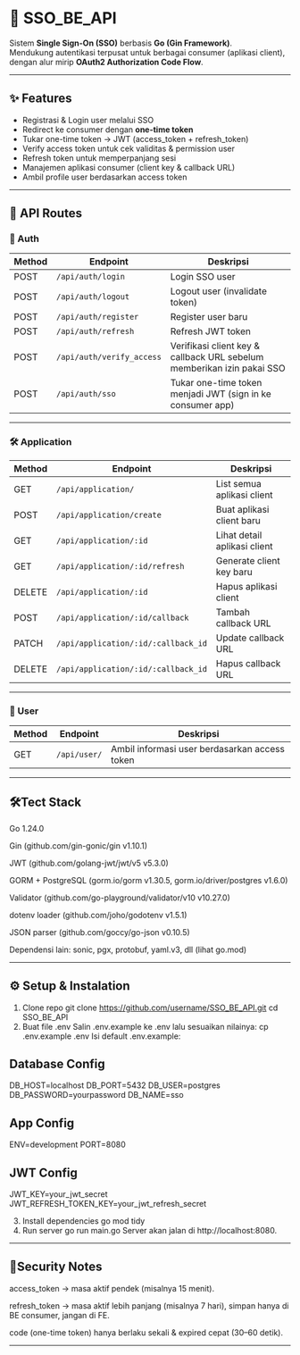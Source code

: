 # 🔐 SSO_BE_API

Sistem **Single Sign-On (SSO)** berbasis **Go (Gin Framework)**.  
Mendukung autentikasi terpusat untuk berbagai consumer (aplikasi client), dengan alur mirip **OAuth2 Authorization Code Flow**.

---

## ✨ Features
- Registrasi & Login user melalui SSO
- Redirect ke consumer dengan **one-time token**
- Tukar one-time token → JWT (access_token + refresh_token)
- Verify access token untuk cek validitas & permission user
- Refresh token untuk memperpanjang sesi
- Manajemen aplikasi consumer (client key & callback URL)
- Ambil profile user berdasarkan access token

---

## 📂 API Routes

### 🔑 Auth
| Method | Endpoint              | Deskripsi |
|--------|-----------------------|-----------|
| POST   | `/api/auth/login`         | Login SSO user |
| POST   | `/api/auth/logout`        | Logout user (invalidate token) |
| POST   | `/api/auth/register`      | Register user baru |
| POST   | `/api/auth/refresh`       | Refresh JWT token |
| POST   | `/api/auth/verify_access` | Verifikasi client key & callback URL sebelum memberikan izin pakai SSO |
| POST   | `/api/auth/sso`           | Tukar one-time token menjadi JWT (sign in ke consumer app) |

---

### 🛠️ Application
| Method | Endpoint                            | Deskripsi |
|--------|-------------------------------------|-----------|
| GET    | `/api/application/`                     | List semua aplikasi client |
| POST   | `/api/application/create`               | Buat aplikasi client baru |
| GET    | `/api/application/:id`                  | Lihat detail aplikasi client |
| GET    | `/api/application/:id/refresh`          | Generate client key baru |
| DELETE | `/api/application/:id`                  | Hapus aplikasi client |
| POST   | `/api/application/:id/callback`         | Tambah callback URL |
| PATCH  | `/api/application/:id/:callback_id`     | Update callback URL |
| DELETE | `/api/application/:id/:callback_id`     | Hapus callback URL |

---

### 👤 User
| Method | Endpoint      | Deskripsi |
|--------|---------------|-----------|
| GET    | `/api/user/`      | Ambil informasi user berdasarkan access token |

---

## 🛠️Tect Stack
Go 1.24.0

Gin (github.com/gin-gonic/gin v1.10.1)

JWT (github.com/golang-jwt/jwt/v5 v5.3.0)

GORM + PostgreSQL
(gorm.io/gorm v1.30.5, gorm.io/driver/postgres v1.6.0)

Validator (github.com/go-playground/validator/v10 v10.27.0)

dotenv loader (github.com/joho/godotenv v1.5.1)

JSON parser (github.com/goccy/go-json v0.10.5)

Dependensi lain: sonic, pgx, protobuf, yaml.v3, dll (lihat go.mod)

---

## ⚙️ Setup & Instalation
1. Clone repo
   git clone https://github.com/username/SSO_BE_API.git
   cd SSO_BE_API
2. Buat file .env
   Salin .env.example ke .env lalu sesuaikan nilainya:
   cp .env.example .env
   Isi default .env.example:
## Database Config
DB_HOST=localhost
DB_PORT=5432
DB_USER=postgres
DB_PASSWORD=yourpassword
DB_NAME=sso

## App Config
ENV=development
PORT=8080

## JWT Config
JWT_KEY=your_jwt_secret
JWT_REFRESH_TOKEN_KEY=your_jwt_refresh_secret

3. Install dependencies
   go mod tidy
4. Run server
   go run main.go
   Server akan jalan di http://localhost:8080.

---

## 🔑Security Notes

access_token → masa aktif pendek (misalnya 15 menit).

refresh_token → masa aktif lebih panjang (misalnya 7 hari), simpan hanya di BE consumer, jangan di FE.

code (one-time token) hanya berlaku sekali & expired cepat (30–60 detik).

---